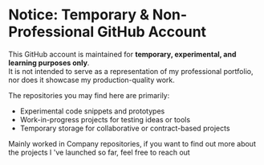 # Notice: Temporary & Non-Professional GitHub Account

This GitHub account is maintained for **temporary, experimental, and learning purposes only**.  
It is not intended to serve as a representation of my professional portfolio, nor does it showcase my production-quality work.  

The repositories you may find here are primarily:  
- Experimental code snippets and prototypes  
- Work-in-progress projects for testing ideas or tools  
- Temporary storage for collaborative or contract-based projects

Mainly worked in Company repositories, if you want to find out more about the projects I 've launched so far, feel free to reach out

